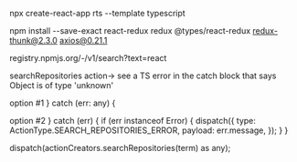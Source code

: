 npx create-react-app rts --template typescript

npm install --save-exact react-redux redux @types/react-redux redux-thunk@2.3.0 axios@0.21.1

registry.npmjs.org/-/v1/search?text=react

searchRepositories action-> see a TS error in the catch block that says Object is of type 'unknown'

option #1
} catch (err: any) {

option #2
} catch (err) {
if (err instanceof Error) {
dispatch({
type: ActionType.SEARCH_REPOSITORIES_ERROR,
payload: err.message,
});
}
}

dispatch(actionCreators.searchRepositories(term) as any);
